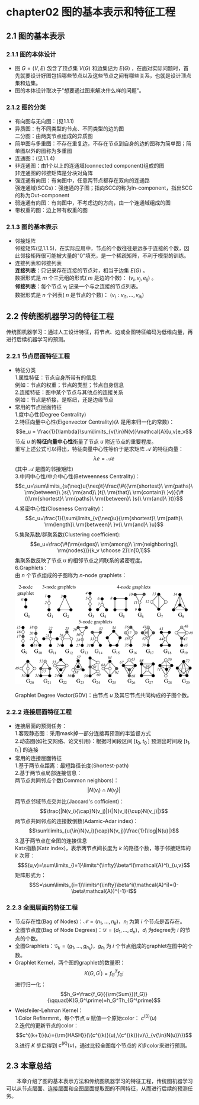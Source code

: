 # chapter02 图的基本表示和特征工程
## 2.1 图的基本表示
### 2.1.1 图的本体设计
- 图 $G = (V, E)$ 包含了顶点集 $V(G)$ 和边集记为 $E(G)$ ，在面对实际问题时，首先就要设计好图包括哪些节点以及这些节点之间有哪些关系，也就是设计顶点集和边集。
- 图的本体设计取决于"想要通过图来解决什么样的问题"。

### 2.1.2 图的分类
- 有向图与无向图：(见1.1.1)
- 异质图：有不同类型的节点、不同类型的边的图</br>
二分图：由两类节点组成的异质图
- 简单图与多重图：不存在重复边，不存在节点到自身的边的图称为简单图；简单图以外的图称为多重图
- 连通图：(见1.1.4)
- 非连通图：由1个以上的连通域(connected component)组成的图</br>
非连通图的邻接矩阵是分块对角阵
- 强连通有向图：有向图中，任意两节点都存在双向的连通路</br>
强连通域(SCCs)：强连通的子图；指向SCC的称为In-component，指出SCC的称为Out-component
- 弱连通有向图：有向图中，不考虑边的方向，由一个连通域组成的图
- 带权重的图：边上带有权重的图

### 2.1.3 图的基本表示
- 邻接矩阵</br>
邻接矩阵(见1.1.5)，在实际应用中，节点的个数往往是远多于连接的个数，因此邻接矩阵很可能被大量的"0"填充，是一个稀疏矩阵，不利于模型的训练。
- 连接列表和邻接列表</br>
**连接列表**：只记录存在连接的节点对，相当于边集 $E(G)$ 。</br>
数据形式是 $m$ 个三元组的形式( $m$ 是边的个数)： $(v_i, v_j, e_{ij})$ 。</br>
**邻接列表**：每个节点 $v_i$ 记录一个与之连接的节点列表。</br>
数据形式是 $n$ 个列表( $n$ 是节点的个数)： $(v_i: v_{i1},\dotsc,v_{ik})$

## 2.2 传统图机器学习的特征工程
传统图机器学习：通过人工设计特征，将节点、边或全图特征编码为低维向量，再进行后续机器学习的预测。
### 2.2.1 节点层面特征工程
- 特征分类</br>
1.属性特征：节点自身所带有的信息</br>
例如：节点的权重；节点的类型；节点自身信息</br>
2.连接特征：图中某个节点与其他点的连接关系</br>
例如：节点是桥接，是枢纽，还是边缘节点
- 常用的节点层面特征</br>
1.度中心性(Degree Centrality)</br>
2.特征向量中心性(Eigenvector Centrality)($\lambda$ 是用来归一化的常数)：</br>
$$e_u = \frac{1}{\lambda}\sum\limits_{v{\in}N(v)}\mathcal{A}[u,v]e_v$$
节点 $u$ 的**特征向量中心性**衡量了节点 $u$ 附近节点的重要程度。</br>
重写上述公式可以得出，特征向量中心性等价于是求矩阵 $\mathcal{A}$ 的特征向量：
$${\lambda}e=\mathcal{A}e$$
(其中 $\mathcal{A}$ 是图的邻接矩阵)</br>
3.中间中心性/中介中心性(Betweenness Centrality)：</br>
$$c_u=\sum\limits_{s{\neq}u{\neq}t}\frac{\#({\rm{shortest}\ \rm{paths}\ \rm{between}\ }s{\ \rm{and}\ }t{\ \rm{that}\ \rm{contain}\ }v)}{\#({\rm{shortest}\ \rm{paths}\ \rm{between}\ }s{\ \rm{and}\ }t)}$$
4.紧密中心性(Closeness Centrality)：
$$c_u=\frac{1}{\sum\limits_{v{\neq}u}{\rm{shortest}\ \rm{path}\ \rm{length}\ \rm{between}\ }v{\ \rm{and}\ }u}$$
5.集聚系数/群聚系数(Clustering coefficient):
$$e_u=\frac{\#(\rm{edges}\ \rm{among}\ \rm{neighboring}\ \rm{nodes})}{k_v \choose 2}\in[0,1]$$
集聚系数反映了节点 $u$ 的相邻节点之间联系的紧密程度。</br>
6.Graphlets：</br>
由 $n$ 个节点组成的子图称为 $n$-node graphlets：</br>
$\quad$</br>
![](./img/graphlets.png ':size=60%')</br>
$\quad$</br>
Graphlet Degree Vector(GDV)：由节点 $u$ 及其它节点共同构成的子图个数。


### 2.2.2 连接层面特征工程
- 连接层面的预测任务：</br>
1.客观静态图：采用mask掉一部分连接再预测的半监督方式</br>
2.动态图(如社交网络、论文引用)：根据时间段区间 $[t_0,t_0^\prime]$ 预测出时间段 $[t_1,t_1^\prime]$ 的连接
- 常用的连接层面特征</br>
1.基于两节点距离：最短路径长度(Shortest-path)</br>
2.基于两节点局部连接信息：</br>
两节点共同邻点个数(Common neighbors)：
$$|N(v_i){\cap}N(v_j)|$$
两节点邻域节点交并比(Jaccard's cofficient)：
$$\frac{|N(v_i){\cap}N(v_j)|}{|N(v_i){\cup}N(v_j)|}$$
两节点共同邻点的连接数倒数(Adamic-Adar index)：
$$\sum\limits_{u{\in}N(v_i){\cap}N(v_j)}\frac{1}{\log|N(u)|}$$
3.基于两节点在全图的连接信息</br>
Katz指数(Katz index)，表示两节点间长度为 $k$ 的路径个数，等于邻接矩阵的 $k$ 次幂：
$$S(u,v)=\sum\limits_{l=1}\limits^{\infty}\beta^l(\mathcal{A}^l)_{u,v}$$
矩阵形式为：
$$S=\sum\limits_{i=1}\limits^{\infty}\beta^i(\mathcal{A}^i)=(I-\beta\mathcal{A})^{-1}-I$$

### 2.2.3 全图层面的特征工程
- 节点存在性(Bag of Nodes)：$\mathcal{N}=(n_1,\dotsc,n_k)$，$n_i$ 为第 $i$ 个节点是否存在。
- 全图节点度(Bag of Node Degrees)：$\mathcal{D}=(d_1,\dotsc,d_n)$，$d_i$ 为degree为 $i$ 的节点的个数。
- 全图Graphlets：$\mathcal{G}_k=(g_1,\dotsc,g_{n_k})$，$g_{n_i}$ 为 $i$ 个节点组成的graphlet在图中的个数。
- Graphlet Kernel，两个图的graphlet的数量积：
$$K(G,G^\prime)=f_G^Tf_{G^\prime}$$
进行归一化：
$$h_G=\frac{f_G}{{\rm{Sum}}(f_G)}{\qquad}K(G,G^\prime)=h_G^Th_{G^\prime}$$
- Weisfeiler-Lehman Kernel：</br>
1.Color Refinrmrnt，每个节点 $u$ 赋值一个原始color： $c^{(0)}(u)$</br>
2.迭代的更新节点的color：
$$c^{(k+1)}(u)={\rm{HASH}}(\{c^{(k)}(u),\{c^{(k)}(v)\}_{v{\in}N(u)}\})$$
3.进行 $K$ 步后得到 $c^{(K)}(u)$，通过比较全图每个节点的 $K$步color来进行预测。

## 2.3 本章总结
&emsp;&emsp;本章介绍了图的基本表示方法和传统图机器学习的特征工程，传统图机器学习可以从节点层面、连接层面和全图层面提取图的不同特征，从而进行后续的预测任务。